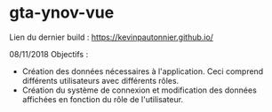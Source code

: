 ﻿# gta-ynov-vue

Lien du dernier build : https://kevinpautonnier.github.io/

08/11/2018 Objectifs :
 - Création des données nécessaires à l'application. Ceci comprend différents utilisateurs avec différents rôles.
 - Création du système de connexion et modification des données affichées en fonction du rôle de l'utilisateur.

